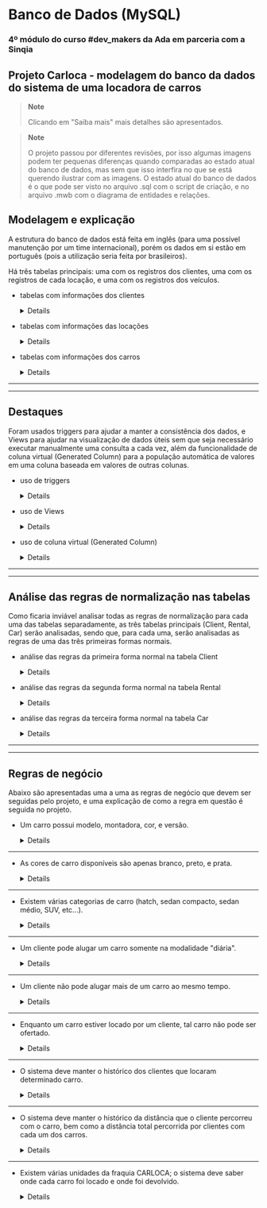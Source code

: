 # Banco de Dados (MySQL)
### 4º módulo do curso #dev_makers da Ada em parceria com a Sinqia

## Projeto Carloca - modelagem do banco da dados do sistema de uma locadora de carros

> **Note**
> 
> Clicando em "Saiba mais" mais detalhes são apresentados.

> **Note**
> 
> O projeto passou por diferentes revisões, por isso algumas imagens podem ter pequenas diferenças quando comparadas ao estado atual do banco de dados, mas sem que isso interfira no que se está querendo ilustrar com as imagens. O estado atual do banco de dados é o que pode ser visto no arquivo .sql com o script de criação, e no arquivo .mwb com o diagrama de entidades e relações.

## Modelagem e explicação
A estrutura do banco de dados está feita em inglês (para uma possível manutenção por um time internacional), porém os dados em si estão em português (pois a utilização seria feita por brasileiros).

Há três tabelas principais: uma com os registros dos clientes, uma com os registros de cada locação, e uma com os registros dos veículos.

- tabelas com informações dos clientes

  <details>

  ![tabelas de cliente](https://user-images.githubusercontent.com/17331645/221386854-aca71062-9279-47e4-af3a-f8d03d037bf6.png)

  Nesta modelagem cada cliente tem exatamente um nome, um endereço, e um telefone. Diferentes clientes (por exemplo um pai e seu filho) podem ter os mesmos endereço e telefone; além disso, clientes diferentes podem ter coincidentemente o mesmo nome.
  
  Para o campo do tipo do telefone (coluna type na tabela Telephone) foi utilizado o tipo ENUM, que permite que se restrinjam as opções possíveis para aquele campo (no caso, o tipo de telefone pode ser ou "fixo" ou "celular").
  
  </details>
  
- tabelas com informações das locações

  <details>

  ![rental](https://user-images.githubusercontent.com/17331645/221346477-e5f87ca6-23fa-428e-9622-e5a6d31c49f1.png)

  A tabela Rental guarda os registros das locações. Os campos id_location_of_return, return_date, e car_km_at_return permanecem NULL até o término da locação, que termina quando o carro é efetivamente devolvido.

  A tabela Carloca_Location guarda as informações das unidades da franquia da Carloca, e, de forma semelhante à tabela Client, se liga às tabelas Address e Telephone.
  
  </details>
  
- tabelas com informações dos carros

  <details>
  
  ![car](https://user-images.githubusercontent.com/17331645/221346741-6b81054b-bbe8-4010-9bb2-97564041a008.png)

  A tabela Car previsivelmente guarda as informações dos carros. Cada carro tem um modelo, modelo este que, por sua vez, é exclusivo de uma montadora (portanto a informação do modelo carrega para Car a informação da montadora; por exemplo, não existe carro modelo Gol da Fiat, Gol é da Volkswagen).
  
  Para o tipo dos valores da coluna price_per_day, foi utilizado DECIMAL em vez de DOUBLE, pois DOUBLE gera valores aproximados, enquanto DECIMAL é exato, e exatidão é desejável por se tratar de valores financeiros.
  
  </details>

----
----

## Destaques

Foram usados triggers para ajudar a manter a consistência dos dados, e Views para ajudar na visualização de dados úteis sem que seja necessário executar manualmente uma consulta a cada vez, além da funcionalidade de coluna virtual (Generated Column) para a população automática de valores em uma coluna baseada em valores de outras colunas.

- uso de triggers

  <details>

  ![triggers consistência rental](https://user-images.githubusercontent.com/17331645/221385075-073670a5-4978-4ee0-ba63-329e55e85081.png)

  Triggers foram usados para auxiliar na manutenão do banco de dados. No exemplo acima, o código entre as linhas 5 e 8 garante que a data de devolução de um carro (ou seja, a data de término de uma locação) na tabela Rental seja sempre posterior à data de início da locação.
  
  Já o código entre as linhas 10 e 13 garante que a quilometragem registrada ao término de uma locação não seja menor que a quilometragem no início da locação.
  
  O código entre as linhas 15 e 17 é explicado na seção "Regras de negócio", mais abaixo.
  
  Assim, pode-se ver que o uso de triggers pode ajudar na prevenção de inserção de dados errados nas tabelas, auxiliando na manutenção da consistência dos dados.

  </details>

- uso de Views

  <details>
  
  ![available_cars (1)](https://user-images.githubusercontent.com/17331645/221385506-0a03cd81-bb54-4af2-aafa-d502bc69b6fe.png)
  
  ![available_cars (2)](https://user-images.githubusercontent.com/17331645/221385508-47c8f791-6e15-427c-bd0d-73559b5e65ee.png)

  Views foram utilizadas para uma melhor vizualização de dados interessantes, sem que seja necesário a escrita manual da consulta a cada vez que se queira ver tais dados. Por exemplo a View nas imagens acima mostra de maneira simples os carros que não estão locados no momento (esta e as outras Views utilizadas são mais bem explicadas na seção "Regras de negócio", mais abaixo já que para cada regra há uma explicação de como ela está sendo seguida).

  </details>

- uso de coluna virtual (Generated Column) 

  <details>

  ![name com coluna virtual (2)](https://user-images.githubusercontent.com/17331645/221384847-01bde90d-f8c3-4f62-8123-98cc9f879471.png)

  ![name com coluna virtual (1)](https://user-images.githubusercontent.com/17331645/221384852-10d0c4e5-578c-4d80-8ccb-81807cd77252.png)
  
  A funcionalidade de coluna virtual foi utilizada aqui para gerar automaticamente os valores da coluna full_name. Caso algum valor nas outras colunas mude, por exemplo o nome mude de Isabel para Izabel, o nome completo na coluna full_name será atualizado automaticamente.

  </details>

----
----

## Análise das regras de normalização nas tabelas
Como ficaria inviável analisar todas as regras de normalização para cada uma das tabelas separadamente, as três tabelas principais (Client, Rental, Car) serão analisadas, sendo que, para cada uma, serão analisadas as regras de uma das três primeiras formas normais.

- análise das regras da primeira forma normal na tabela Client

  <details>
  
  ![client (2)](https://user-images.githubusercontent.com/17331645/221347841-41f74a71-d03f-430e-a8f6-2bc353871b27.png)

  Segundo o Material do Aluno, disponibilizado no Class pela Ada:
  "[...] dizemos que uma tabela está na 1FN quando não há grupo de dados repetidos, e também não há campos que guardam valores compostos".
  
  Podemos ver que não há grupo de dados repetidos, e que os campos que guardariam valores compostos (como endereço e telefone) foram substituídos por chaves extrangeiras de outras tabelas. Sendo assim, a tabela segue as regras da primeira forma normal.

  </details>
  
- análise das regras da segunda forma normal na tabela Rental

  <details>
  
  ![rental (1)](https://user-images.githubusercontent.com/17331645/221347967-f3aa7e75-8505-49ce-8445-cfedb52b020e.png)

  Pressupõe-se que a tabela já esteja na primeira forma normal.
  
  Segundo o Material do Aluno, disponibilizado no Class pela Ada:
  "Dizemos que uma tabela está na segunda forma normal(2FN) se ela estiver na 1FN e todos os atributos que são não chave (PK/FK) forem totalmente dependentes da chave primária da tabela".
  
  Todos os atributos que não são chave (aqueles atributos que, nesta tabela, não começam com id) são características intrínsecas da locação específica, isto é, são  completamente dependentes da chave primária. Portanto a tabela segue as regras da segunda forma normal.

  </details>
  
- análise das regras da terceira forma normal na tabela Car

  <details>
  
  ![car (1)](https://user-images.githubusercontent.com/17331645/221348178-5cf78cd3-fd5d-4d9a-aa1c-cd23f2ede4a4.png)
  
  Pressupõe-se que a tabela já esteja na segunda forma normal.

  Segundo o Material do Aluno, disponibilizado no Class pela Ada:
  "Dizemos que uma tabela está na terceira forma normal (3FN) se ela estiver na 2FN e não tivermos uma coluna não chave dependente de outra coluna não chave".
  
  Todos os atributos que não são chave (manufacture_year, price_per_day, etc) são independentes entre si, portanto as regras da terceira forma normal são seguidas.

  </details>

----
----

## Regras de negócio
Abaixo são apresentadas uma a uma as regras de negócio que devem ser seguidas pelo projeto, e uma explicação de como a regra em questão é seguida no projeto.

- Um carro possui modelo, montadora, cor, e versão.

  <details>

  ![2023-02-24 (1)](https://user-images.githubusercontent.com/17331645/221272479-a8c65ef9-fe10-4d05-a40d-aecf1eadc044.png)

  ![2023-02-24 (2)](https://user-images.githubusercontent.com/17331645/221272487-64b81229-919e-4003-b31c-931217a52fa3.png)

  ![model (2)](https://user-images.githubusercontent.com/17331645/221274752-96361671-61fb-47ea-a7c9-bdb48cd364bb.png)

  ![model (1)](https://user-images.githubusercontent.com/17331645/221274778-0532681f-868c-41e3-8023-05a67f1c134c.png)

  podemos ver através das imagens acima que, além de outros atributos, um carro tem modelo, cor, e versão. Como cada modelo tem uma montadora específica, a regra de negócio é respeitada.

  </details>
  
----

- As cores de carro disponíveis são apenas branco, preto, e prata.
 
  <details>

  ![color (1)](https://user-images.githubusercontent.com/17331645/221324245-0aba5712-fe75-43c6-9757-406e02dff086.png)

  ![color](https://user-images.githubusercontent.com/17331645/221324249-de8cd3b7-3217-4ba3-bd02-a5b53c604bf2.png)

  Cada carro tem exatamente uma cor, sendo que as cores estão listadas na tabela Color (para adicionar uma nova cor basta adicionar uma nova linha à tabela Color). Sendo assim, a regra de negócio é obedecida.
  
  </details>

----

- Existem várias categorias de carro (hatch, sedan compacto, sedan médio, SUV, etc...).

  <details>

  ![category (2)](https://user-images.githubusercontent.com/17331645/221324436-2466c714-9371-40b0-bf98-1df46c8f3e04.png)

  ![category (1)](https://user-images.githubusercontent.com/17331645/221324440-9d87a33f-e3f1-47c4-8d58-dd944b26beb1.png)

  Na modelagem seguida, cada carro possui uma categoria. As categorias estão listadas na tabela Category. Para adicionar uma nova categoria basta adicionar um novo registro (uma nova linha) à tabela Category. Assim, esta regra de negócio é obedecida.
  
  </details>

----

- Um cliente pode alugar um carro somente na modalidade "diária".

  <details>

  ![rental (1)](https://user-images.githubusercontent.com/17331645/221328214-20d33808-acbf-4239-93c2-d7276734d7e1.png)

  ![rental (2)](https://user-images.githubusercontent.com/17331645/221328218-aa0a8284-c181-42fa-afce-bd80b4a028f2.png)

  Cada registro de locação de carro (registrados na tabela Rental) possui as datas de início da locação, e de fim da locação (quando o carro é devolvido). Assim é possível saber quantos dias o cliente locatário ficou com o carro, para que o cliente seja cobrado de acordo com o número de dias que ficou com o carro. Sendo assim, esta regra de negócio é respeitada.

  </details>
  
----

- Um cliente não pode alugar mais de um carro ao mesmo tempo.

  <details>

  ![2023-02-24 (21)](https://user-images.githubusercontent.com/17331645/221328763-3ab61255-732d-4039-a7f7-967d75b810bd.png)

  ![2023-02-24 (22)](https://user-images.githubusercontent.com/17331645/221328765-c206c36c-f0f1-4c38-a845-1dada39f1ed4.png)

  Os triggers mostrados nas imagens acima impedem que um cliente que já esteja com um carro alugue um segundo carro. Os triggers funcionam da seguinte forma: os triggers verificam se na tabela de locação (Rental) existe algum registro para determinado cliente (identificado pelo campo id_client) em que a data de retorno do carro esteja nula (isto é, ainda não occoreu). Caso haja, isso significa que aquele cliente em questão já iniciou uma locação que ainda não terminou. Os triggers garantem que neste caso uma nova locação não possa ser registrada.
  
  </details>

----

- Enquanto um carro estiver locado por um cliente, tal carro não pode ser ofertado.

  <details>
  
  ![available_cars (1)](https://user-images.githubusercontent.com/17331645/221333356-38614d75-9645-4019-b161-1f7b62643d4a.png)

  ![available_cars (2)](https://user-images.githubusercontent.com/17331645/221333358-f5ac3aa5-9094-4e4e-9cc1-2a54fcdf33c9.png)
  
  Foi criada uma View que mostra de maneira atualizada os carros que não estão locados em determinado momento. Ofertando-se apenas os carros que estão presentes nesta View garante-se o cumprimento da regra de negócio.
  
  </details>

----

- O sistema deve manter o histórico dos clientes que locaram determinado carro.
 
  <details>
  
  ![view clientes que alugaram determinado carro (1)](https://user-images.githubusercontent.com/17331645/221334259-9c44bffe-b006-44f8-9ac0-8c33db44c109.png)

  ![view clientes que alugaram determinado carro (2)](https://user-images.githubusercontent.com/17331645/221334263-18fa487e-d5eb-42a9-87e4-dcfec2e15ddf.png)
  
  Foi criada uma View que mostra quais clientes já alugaram determinado carro, satisfazendo assim a regra de negócio.
  
  É interessante observar que esta mesma View possui ainda outra funcionalidade, semelhante: caso a View seja ordenada pelos ids dos clientes, será possível ter uma visualização fácil de quais carros determinado cliente já alugou (em vez de quais clientes já alugaram determinado carro).
  
  </details>

----

- O sistema deve manter o histórico da distância que o cliente percorreu com o carro, bem como a distância total percorrida por clientes com cada um dos carros.

  <details>
  
  ![view total travelled by clients distance for each car (2)](https://user-images.githubusercontent.com/17331645/221337080-93894dd8-be45-460d-8fb4-5cb48baa49a7.png)

  ![view total travelled by clients distance for each car (1)](https://user-images.githubusercontent.com/17331645/221337097-291c34dd-ea18-4b4d-98cc-52fd0c4154f2.png)

  ![view travelled distance by client and car (1)](https://user-images.githubusercontent.com/17331645/221337102-9cfe6fa8-3054-4c3b-a236-e3109567beff.png)

  ![view travelled distance by client and car (2)](https://user-images.githubusercontent.com/17331645/221337110-1c221b7b-96ec-4cad-b8e5-3aa9d5db9d78.png)

  Foram criadas duas Views para satisfazer as condições da regra de negócio: uma View que mostra a distância em quilômetros que cada cliente percorreu com cada carro, e outra View que mostra quanto cada um dos carros já percorreu em locações. Caso algum carro/cliente não apareça nas Views é porque ainda não há registro de locação para o cliente/carro em questão.
  
  Observação: é importante notar que a quilometragem de um carro no início de uma locação não é necessariamente igual à sua quilometragem ao término da sua locação anterior, haja vista que, entre locações sucessivas, o carro pode rodar por qualquer motivo que não seja uma locação; por exemplo, ele poderia ir à oficina.

  </details>

----

- Existem várias unidades da fraquia CARLOCA; o sistema deve saber onde cada carro foi locado e onde foi devolvido.

  <details>
  
  ![rental (1)](https://user-images.githubusercontent.com/17331645/221345384-0a5490ab-501f-4dcf-820e-3fe174b0a2a4.png)

  ![rental (2)](https://user-images.githubusercontent.com/17331645/221345385-163baba6-6df1-4226-b270-1af95a7b9eaf.png)

  A tabela Rental guarda informações de em que unidade da Carloca o aluguel foi iniciado, e em que unidade da Carloca o carro foi efetivamente devolvido. Portanto, a regra de negócio é atendida.
  
  Observação: importante notar que não necessariamente um carro será locado na unidade em que foi devolvido ao final da locação anterior, haja vista que, entre duas locações sucessivas, o carro pode por ser movido para outra unidade da Carloca.
  
  </details>
